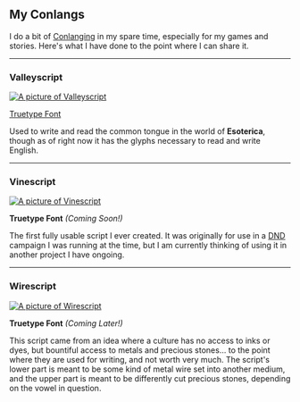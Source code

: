 ## My Conlangs

I do a bit of [Conlanging][conlang] in my spare time, especially for
my games and stories. Here's what I have done to the point where I can
share it.

---

### Valleyscript

[![A picture of Valleyscript](https://s3.amazonaws.com/cdr255/conlangs/valleyscript-example.png)][ex-valley]

[Truetype Font][ttf-valley]

Used to write and read the common tongue in the world of
__Esoterica__, though as of right now it has the glyphs necessary to
read and write English.

---

### Vinescript

[![A picture of Vinescript](https://s3.amazonaws.com/cdr255/conlangs/vinescript-example.png)][ex-vine]

__Truetype Font__ _(Coming Soon!)_

The first fully usable script I ever created. It was originally for
use in a [DND][dnd] campaign I was running at the time, but I am
currently thinking of using it in another project I have ongoing.

---

### Wirescript

[![A picture of Wirescript](https://s3.amazonaws.com/cdr255/conlangs/wirescript-example.png)][ex-wire]

__Truetype Font__ _(Coming Later!)_

This script came from an idea where a culture has no access to inks or
dyes, but bountiful access to metals and precious stones... to the
point where they are used for writing, and not worth very much. The
script's lower part is meant to be some kind of metal wire set into
another medium, and the upper part is meant to be differently cut
precious stones, depending on the vowel in question.

[conlang]: http://en.wikipedia.org/wiki/Constructed_language " "
[ex-valley]: https://s3.amazonaws.com/cdr255/conlangs/valleyscript-example.png " "
[ttf-valley]: https://s3.amazonaws.com/cdr255/conlangs/valleyscript.ttf " "
[ex-vine]: https://s3.amazonaws.com/cdr255/conlangs/vinescript-example.png " "
[dnd]: http://www.d20srd.org/ " "
[ex-wire]: https://s3.amazonaws.com/cdr255/conlangs/wirescript-example.png " "
